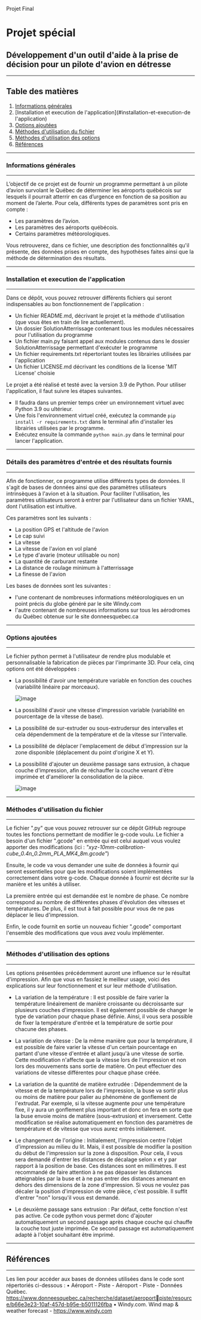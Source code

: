 Projet Final

# Projet spécial
## Développement d'un outil d'aide à la prise de décision pour un pilote d'avion en détresse
***
## Table des matières
1. [Informations générales](#informations-générales)
2. [Installation et execution de l'application](#installation-et-execution-de l'application)
3. [Options ajoutées](#options-ajoutées)
4. [Méthodes d'utilisation du fichier](#méthode-d'utilisation-du-fichier)
5. [Méthodes d'utilisation des options](#méthode-d'utilisation-des-options)
6. [Références](#références)
***
### Informations générales
***
L’objectif de ce projet est de fournir un programme permettant à un pilote d’avion 
survolant le Québec de déterminer les aéroports québécois sur lesquels il pourrait atterrir en cas 
d’urgence en fonction de sa position au moment de l’alerte.
Pour cela, différents types de paramètres sont pris en compte : 
- Les paramètres de l’avion.
- Les paramètres des aéroports québécois.
- Certains paramètres météorologiques.

Vous retrouverez, dans ce fichier, une description des fonctionnalités qu'il présente, des données prises en compte, des hypothèses faites ainsi que la méthode de détermination des résultats.
***
### Installation et execution de l'application
***
Dans ce dépôt, vous pouvez retrouver différents fichiers qui seront indispensables au bon fonctionnement de l'application :

* Un fichier README.md, décrivant le projet et la méthode d'utilisation (que vous êtes en train de lire actuellement). 
* Un dossier SolutionAtterrissage contenant tous les modules nécessaires pour l'utilisation du programme
* Un fichier main.py faisant appel aux modules contenus dans le dossier SolutionAtterrissage permettant d'exécuter le programme
* Un fichier requirements.txt répertoriant toutes les librairies utilisées par l'application
* Un fichier LICENSE.md décrivant les conditions de la license 'MIT License' choisie

Le projet a été réalisé et testé avec la version 3.9 de Python. Pour utiliser l'application, il faut suivre les étapes suivantes. 
* Il faudra dans un premier temps créer un environnement virtuel avec Python 3.9 ou ultérieur.
* Une fois l'environnement virtuel créé, exécutez la commande `pip install -r requirements.txt` dans le terminal afin d'installer les librairies utilisées par le programme.
* Exécutez ensuite la commande `python main.py` dans le terminal pour lancer l'application.

***

### Détails des paramètres d'entrée et des résultats fournis
***
Afin de fonctionner, ce programme utilise différents types de données. Il s'agit de bases de données ainsi que des paramètres utilisateurs intrinsèques à l'avion et à la situation. Pour faciliter l'utilisation, les paramètres utilisateurs seront à entrer par l'utilisateur dans un fichier YAML, dont l'utilisation est intuitive. 

Ces paramètres sont les suivants : 
- La position GPS et l'altitude de l'avion
- Le cap suivi
- La vitesse
- La vitesse de l'avion en vol plané
- Le type d'avarie (moteur utilisable ou non)
- La quantité de carburant restante
- La distance de roulage minimum à l'atterrissage
- La finesse de l'avion

Les bases de données sont les suivantes : 
- l'une contenant de nombreuses informations météorologiques en un point précis du globe généré par le site Windy.com
- l'autre contenant de nombreuses informations sur tous les aérodromes du Québec obtenue sur le site donneesquebec.ca



***
### Options ajoutées
***
Le fichier python permet à l'utilisateur de rendre plus modulable et personnalisable la fabrication de pièces par l'imprimante 3D. Pour cela, cinq options ont été développées :
* La possibilité d'avoir une température variable en fonction des couches (variabilité linéaire par morceaux).

    ![image](https://github.com/NatGitEts/Mini_Projet_A_Groupe_L/assets/133153776/f0a53285-11b1-4793-9f37-c1f1c48f7dc5)

* La possibilité d'avoir une vitesse d'impression variable (variabilité en pourcentage de la vitesse de base).
* La possibilité de sur-extruder ou sous-extrudersur des intervalles et cela dépendemment de la température et de la vitesse sur l'intervalle.
* La possibilité de déplacer l'emplacement de début d'impression sur la zone disponible (déplacement du point d'origine X et Y).
* La possibilité d'ajouter un deuxième passage sans extrusion, à chaque couche d'impression, afin de réchauffer la couche venant d'être imprimée et d'améliorer la consolidation de la pièce. 

    ![image](https://github.com/NatGitEts/Mini_Projet_A_Groupe_L/assets/133153776/67887c39-be15-461e-b83e-17289f8c6aca)

***
### Méthodes d'utilisation du fichier
***
Le fichier ".py" que vous pouvez retrouver sur ce dépôt GitHub regroupe toutes les fonctions permettant de modifier le g-code voulu.
Le fichier a besoin d'un fichier ".gcode" en entrée qui est celui auquel vous voulez apporter des modifications (ici : *"xyz-10mm-calibration-cube_0.4n_0.2mm_PLA_MK4_8m.gcode"*)

Ensuite, le code va vous demander une suite de données à fournir qui seront essentielles pour que les modifications soient implémentées correctement dans votre g-code. Chaque donnée à fournir est décrite sur la manière et les unités à utiliser.

La première entrée qui est demandée est le nombre de phase. Ce nombre correspond au nombre de différentes phases d'évolution des vitesses et températures.
De plus, il est tout à fait possible pour vous de ne pas déplacer le lieu d'impression.

Enfin, le code fournit en sortie un nouveau fichier ".gcode" comportant l'ensemble des modifications que vous avez voulu implémenter. 
***
### Méthodes d'utilisation des options
***
Les options présentées précédemment auront une influence sur le résultat d'impression. Afin que vous en fassiez le meilleur usage, voici des explications sur leur fonctionnement et sur leur méthode d'utilisation.

* La variation de la température : Il est possible de faire varier la température linéairement de manière croissante ou décroissante sur plusieurs couches d'impression. Il est également possible de changer le type de variation pour chaque phase définie. Ainsi, il vous sera possible de fixer la température d'entrée et la température de sortie pour chacune des phases. 

* La variation de vitesse : De la même manière que pour la température, il est possible de faire varier la vitesse d'un certain pourcentage en partant d'une vitesse d'entrée et allant jusqu'à une vitesse de sortie. Cette modification n'affecte que la vitesse lors de l'impression et non lors des mouvements sans sortie de matière. On peut effectuer des variations de vitesse différentes pour chaque phase créée.

* La variation de la quantité de matière extrudée : Dépendemment de la vitesse et de la température lors de l'impression, la buse va sortir plus ou moins de matière pour palier au phénomène de gonflement de l'extrudat. Par exemple, si la vitesse augmente pour une température fixe, il y aura un gonflement plus important et donc on fera en sorte que la buse envoie moins de matière (sous-extrusion) et inversement. Cette modification se réalise automatiquement en fonction des paramètres de température et de vitesse que vous aurez entrés initialement.

* Le changement de l'origine : Initialement, l'impression centre l'objet d'impression au milieu du lit. Mais, il est possible de modifier la position du début de l'impression sur la zone à disposition. Pour cela, il vous sera demandé d'entrer les distances de décalage selon x et y par rapport à la position de base. Ces distances sont en millimètres. Il est recommandé de faire attention à ne pas dépasser les distances atteignables par la buse et à ne pas entrer des distances amenant en dehors des dimensions de la zone d'impression.
  Si vous ne voulez pas décaler la position d'impression de votre pièce, c'est possible. Il suffit d'entrer "non" lorsqu'il vous est demandé.

* Le deuxième passage sans extrusion : Par défaut, cette fonction n'est pas active. Ce code python vous permet donc d'ajouter automatiquement un second passage après chaque couche qui chauffe la couche tout juste imprimée. Ce second passage est automatiquement adapté à l'objet souhaitant être imprimé.
***
## Références
***
Les lien pour accéder aux bases de données utilisées dans le code sont répertoriés ci-dessous : 
• Aéroport - Piste - Aéroport - Piste - Données Québec. 
https://www.donneesquebec.ca/recherche/dataset/aeroportpiste/resource/b66e3e23-10af-457d-b95e-b5011126fba
• Windy.com. Wind map & weather forecast - https://www.windy.com
